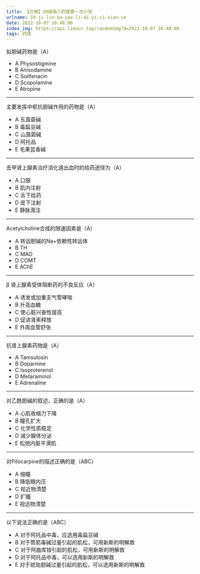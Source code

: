```yaml
---
title: 【迁移】19级临八药理第一次小测
urlname: 19-ji-lin-ba-yao-li-di-yi-ci-xiao-ce
date: 2022-10-07 16:48:06
index_img: https://api.limour.top/randomImg?d=2022-10-07 16:48:06
tags: 药理
---
```


拟胆碱药物是（A）
+ A Physostigmine
+ B Anisodamine
+ C Solifenacin
+ D Scopolamine
+ E Atropine
- - -
主要发挥中枢抗胆碱作用的药物是（A）
+ A 东莨菪碱
+ B 毒扁豆碱
+ C 山莨菪碱
+ D 阿托品
+ E 毛果芸香碱
- - -
去甲肾上腺素治疗消化道出血时的给药途径为（A）
+ A 口服
+ B 肌内注射
+ C 舌下给药
+ D 皮下注射
+ E 静脉滴注
- - -
Acetylcholine合成的限速因素是（A）
+ A 转运胆碱的Na+依赖性转运体
+ B TH
+ C MAO
+ D COMT
+ E AChE
- - -
β 肾上腺素受体阻断药的不良反应（A）
+ A 诱发或加重支气管哮喘
+ B 升高血糖
+ C 使心脏兴奋性提高
+ D 促进肾素释放
+ E 外周血管舒张
- - -
抗肾上腺素药物是（A）
+ A Tamsulosin
+ B Doparnine
+ C Isoproterenol
+ D Metaraminol
+ E Adrenaline
- - -
对乙酰胆碱的叙述，正确的是（A）
+ A 心肌收缩力下降
+ B 瞳孔扩大
+ C 化学性质稳定
+ D 减少腺体分泌
+ E 松弛内脏平滑肌
- - -
对Pilocarpine的描述正确的是（ABC）
+ A 缩瞳
+ B 降低眼内压
+ C 视近物清楚
+ D 扩瞳
+ E 视远物清楚
- - -
以下说法正确的是（ABC）
+ A 对于阿托品中毒，应选用毒扁豆碱
+ B 对于筒箭毒碱过量引起的肌松，可用新斯的明解救
+ C 对于阿曲库铵引起的肌松，可用新斯的明解救
+ D 对于阿托品中毒，可以选用新斯的明解救
+ E 对于琥珀胆碱过量引起的肌松，可以选用新斯的明解救